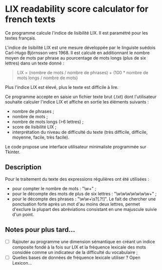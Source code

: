 # LIX readability score calculator for french texts

Ce programme calcule l'indice de lisibilité LIX. Il est paramétré pour les textes français.

L'indice de lisibilité LIX est une mesure développée par le linguiste suédois Carl-Hugo Björnsson vers 1968. Il est calculé en additionnant le nombre moyen de mots par phrase au pourcentage de mots longs (plus de six lettres) dans un texte donné :

> LIX = (nombre de mots / nombre de phrases) + (100 * nombre de mots longs / nombre de mots)

Plus l'indice LIX est élevé, plus le texte est difficile à lire.

Ce programme accepte en saisie un fichier texte brut (.txt) dont l'utilisateur souhaite calculer l'indice LIX et affiche en sortie les éléments suivants :

- nombre de phrases ;
- nombre de mots ;
- nombre de mots longs (>6 lettres) ;
- score de lisibilité LIX ;
- interprétation du niveau de difficulté du texte (très difficile, difficile, moyenne, facile, très facile).

Le code propose une interface utilisateur minimaliste programmée sur Tkinter.

## Description

Pour le traitement du texte des expressions régulières ont été utilisées :

- pour compter le nombre de mots : "\w+" ;
- pour le décompte des mots de plus de six lettres : "\w\w\w\w\w\w\w+" ;
- pour le décompte des phrases : "\w\w+\s?[.?!]". Le fait de chercher une ponctuation forte après un mot d'au moins deux lettres, permet d'exclure la plupart des abréviations consistant en une majuscule suivie d'un point.

## Notes pour plus tard...

- [ ] Rajouter au programme une dimension sémantique en créant un indice composite fondé à la fois sur LIX et la fréquence lexicale des mots considée comme un indicateur de la difficulté du vocabulaire ;
- [ ] Quelles bases de données de fréquence lexicale utiliser ? Open Lexicon...
